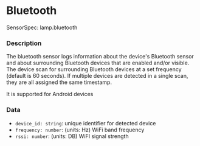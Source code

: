 # Bluetooth

SensorSpec: lamp.bluetooth

### Description

The bluetooth sensor logs information about the device's Bluetooth sensor and about surrounding Bluetooth devices that are enabled and/or visible. The device scan for surrounding Bluetooth devices at a set frequency (default is 60 seconds). If multiple devices are detected in a single scan, they are all assigned the same timestamp.

It is supported for Android devices

### Data

- `device_id: string`: unique identifier for detected device
- `frequency: number`: (units: Hz) WiFi band frequency
- `rssi: number`: (units: DB) WiFI signal strength